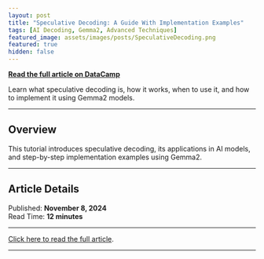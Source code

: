 ```yaml
---
layout: post
title: "Speculative Decoding: A Guide With Implementation Examples"
tags: [AI Decoding, Gemma2, Advanced Techniques]
featured_image: assets/images/posts/SpeculativeDecoding.png
featured: true
hidden: false
---
```


**[Read the full article on DataCamp](https://www.datacamp.com/tutorial/speculative-decoding)**

Learn what speculative decoding is, how it works, when to use it, and how to implement it using Gemma2 models.

---

## Overview

This tutorial introduces speculative decoding, its applications in AI models, and step-by-step implementation examples using Gemma2.

---

## Article Details

Published: **November 8, 2024**  
Read Time: **12 minutes**

---

[Click here to read the full article](https://www.datacamp.com/tutorial/speculative-decoding).

---
